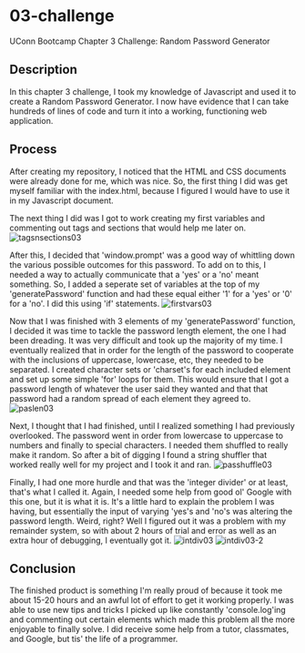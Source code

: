 # 03-challenge
UConn Bootcamp Chapter 3 Challenge: Random Password Generator

## Description
In this chapter 3 challenge, I took my knowledge of Javascript and used it to create a Random Password Generator.  I now have evidence that I can take hundreds of lines of code and turn it into a working, functioning web application.

## Process
After creating my repository, I noticed that the HTML and CSS documents were already done for me, which was nice.  So, the first thing I did was get myself familiar with the index.html, because I figured I would have to use it in my Javascript document.

The next thing I did was I got to work creating my first variables and commenting out tags and sections that would help me later on. ![tagsnsections03](/Users/daelenwall/Desktop/tagsnsections03.png)

After this, I decided that 'window.prompt' was a good way of whittling down the various possible outcomes for this password.  To add on to this, I needed a way to actually communicate that a 'yes' or a 'no' meant something.  So, I added a seperate set of variables at the top of my 'generatePassword' function and had these equal either '1' for a 'yes' or '0' for a 'no'.  I did this using 'if' statements. ![firstvars03](/Users/daelenwall/Desktop/firstvars03.png)

Now that I was finished with 3 elements of my 'generatePassword' function, I decided it was time to tackle the password length element, the one I had been dreading.  It was very difficult and took up the majority of my time.  I eventually realized that in order for the length of the password to cooperate with the inclusions of uppercase, lowercase, etc, they needed to be separated.  I created character sets or 'charset's for each included element and set up some simple 'for' loops for them.  This would ensure that I got a password length of whatever the user said they wanted and that that password had a random spread of each element they agreed to. ![paslen03](/Users/daelenwall/Desktop/paslen03.png)

Next, I thought that I had finished, until I realized something I had previously overlooked.  The password went in order from lowercase to uppercase to numbers and finally to special characters.  I needed them shuffled to really make it random.  So after a bit of digging I found a string shuffler that worked really well for my project and I took it and ran.  ![passhuffle03](/Users/daelenwall/Desktop/passhuffle03.png)

Finally, I had one more hurdle and that was the 'integer divider' or at least, that's what I called it.  Again, I needed some help from good ol' Google with this one, but it is what it is.  It's a little hard to explain the problem I was having, but essentially the input of varying 'yes's and 'no's was altering the password length.  Weird, right?  Well I figured out it was a problem with my remainder system, so with about 2 hours of trial and error as well as an extra hour of debugging, I eventually got it. ![intdiv03](/Users/daelenwall/Desktop/intdiv03.png) ![intdiv03-2](/Users/daelenwall/Desktop/intdiv03-02.png)

## Conclusion
The finished product is something I'm really proud of because it took me about 15-20 hours and an awful lot of effort to get it working properly.  I was able to use new tips and tricks I picked up like constantly 'console.log'ing and commenting out certain elements which made this problem all the more enjoyable to finally solve.  I did receive some help from a tutor, classmates, and Google, but tis' the life of a programmer.
